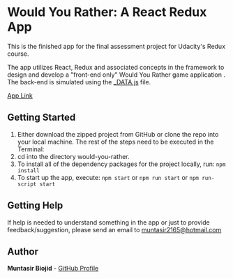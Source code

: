 # Would You Rather: A React Redux App

This is the finished app for the final assessment project for Udacity's Redux course.

The app utilizes React, Redux and associated concepts in the framework to design and develop a "front-end only" Would You Rather game application . The back-end is simulated using the [_DATA.js](./src/utils/_DATA.js) file.

[App Link](https://muntasir2165.github.io/reactnd-project-myreads-starter)

## Getting Started

1. Either download the zipped project from GitHub or clone the repo into your local machine.
   The rest of the steps need to be executed in the Terminal:
2. cd into the directory would-you-rather.
3. To install all of the dependency packages for the project locally, run: `npm install`
4. To start up the app, execute: `npm start` or `npm run start` or `npm run-script start`

## Getting Help

If help is needed to understand something in the app or just to provide feedback/suggestion, please send an email to muntasir2165@hotmail.com

## Author

**Muntasir Biojid** - [GitHub Profile](https://github.com/muntasir2165)
